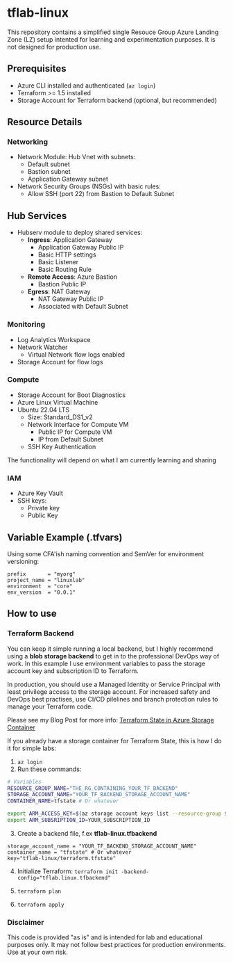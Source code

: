 # tflab-linux

This repository contains a simplified single Resouce Group Azure Landing Zone (LZ) setup intented for learning and experimentation purposes. It is not designed for production use.

## Prerequisites

- Azure CLI installed and authenticated (`az login`)
- Terraform >= 1.5 installed
- Storage Account for Terraform backend (optional, but recommended)

## Resource Details

### Networking

- Network Module: Hub Vnet with subnets:
  - Default subnet
  - Bastion subnet
  - Application Gateway subnet
- Network Security Groups (NSGs) with basic rules:
  - Allow SSH (port 22) from Bastion to Default Subnet

## Hub Services

- Hubserv module to deploy shared services:
  - **Ingress**: Application Gateway
    - Application Gateway Public IP
    - Basic HTTP settings
    - Basic Listener
    - Basic Routing Rule
  - **Remote Access**: Azure Bastion
    - Bastion Public IP
  - **Egress**: NAT Gateway
    - NAT Gateway Public IP
    - Associated with Default Subnet

### Monitoring

- Log Analytics Workspace
- Network Watcher
  - Virtual Network flow logs enabled
- Storage Account for flow logs

### Compute

- Storage Account for Boot Diagnostics
- Azure Linux Virtual Machine
- Ubuntu 22.04 LTS
  - Size: Standard_DS1_v2
  - Network Interface for Compute VM
    - Public IP for Compute VM
    - IP from Default Subnet
  - SSH Key Authentication

The functionality will depend on what I am currently learning and sharing

### IAM

- Azure Key Vault
- SSH keys:
  - Private key
  - Public Key

## Variable Example (.tfvars)

Using some CFA'ish naming convention and SemVer for environment versioning:

```hcl
prefix       = "myorg"
project_name = "linuxlab"
environment  = "core"
env_version  = "0.0.1"
```

## How to use

### Terraform Backend

You can keep it simple running a local backend, but I highly recommend using
a **blob storage backend** to get in to the professional DevOps way of work.
In this example I use environment variables to pass the storage account key and
subscription ID to Terraform.

In production, you should use a Managed Identity or Service Principal with
least privilege access to the storage account. For increased safety and DevOps
best practises, use CI/CD pilelines and branch protection rules to manage
your Terraform code.

Please see my Blog Post for more info:
[Terraform State in Azure Storage Container](https://www.jannidar.com/blog/terraform-state-in-azure-storage)

If you already have a storage container for Terraform State, this is how I do
it for simple labs:

1. `az login`
2. Run these commands:

```bash
# Variables
RESOURCE_GROUP_NAME="THE_RG_CONTAINING_YOUR_TF_BACKEND"
STORAGE_ACCOUNT_NAME="YOUR_TF_BACKEND_STORAGE_ACCOUNT_NAME"
CONTAINER_NAME=tfstate # Or whatever

export ARM_ACCESS_KEY=$(az storage account keys list --resource-group $RESOURCE_GROUP_NAME --account-name $STORAGE_ACCOUNT_NAME --query '[0].value' -o tsv)
export ARM_SUBSRIPTION_ID=YOUR_SUBSCRIPTION_ID
```

3. Create a backend file, f.ex **tflab-linux.tfbackend**

```hcl
storage_account_name = "YOUR_TF_BACKEND_STORAGE_ACCOUNT_NAME"
container_name = "tfstate" # Or whatever
key="tflab-linux/terraform.tfstate"
```

4. Initialize Terraform: `terraform init -backend-config="tflab.linux.tfbackend"`

5. `terraform plan`

6. `terraform apply`

### Disclaimer

This code is provided "as is" and is intended for lab and educational purposes
only. It may not follow best practices for production environments. Use at your
own risk.
